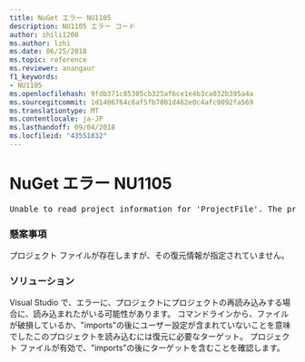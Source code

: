 ```yaml
---
title: NuGet エラー NU1105
description: NU1105 エラー コード
author: zhili1208
ms.author: lzhi
ms.date: 06/25/2018
ms.topic: reference
ms.reviewer: anangaur
f1_keywords:
- NU1105
ms.openlocfilehash: 9fdb371c85305cb325af6ce1e4b3ca032b395a4a
ms.sourcegitcommit: 1d1406764c6af5fb7801d462e0c4afc9092fa569
ms.translationtype: MT
ms.contentlocale: ja-JP
ms.lasthandoff: 09/04/2018
ms.locfileid: "43551832"
---
```

# <a name="nuget-error-nu1105"></a>NuGet エラー NU1105

<pre>Unable to read project information for 'ProjectFile'. The project file may be invalid or missing targets required for restore.</pre>

### <a name="issue"></a>懸案事項
プロジェクト ファイルが存在しますが、その復元情報が指定されていません。

### <a name="solution"></a>ソリューション
Visual Studio で、エラーに、プロジェクトにプロジェクトの再読み込みする場合に、読み込まれたがいる可能性があります。 コマンドラインから、ファイルが破損しているか、"imports"の後にユーザー設定が含まれていないことを意味でしたこのプロジェクトを読み込むには復元に必要なターゲット。 プロジェクト ファイルが有効で、"imports"の後にターゲットを含むことを確認します。